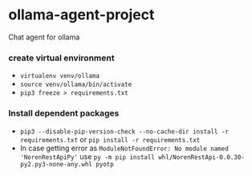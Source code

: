 # ollama-agent-project
Chat agent for ollama

### create virtual environment
- `virtualenv venv/ollama`
- `source venv/ollama/bin/activate`
- `pip3 freeze > requirements.txt`

### Install dependent packages
- `pip3 --disable-pip-version-check --no-cache-dir install -r requirements.txt` or `pip install -r requirements.txt`
- In case getting error as `ModuleNotFoundError: No module named 'NorenRestApiPy'` use `py -m pip install whl/NorenRestApi-0.0.30-py2.py3-none-any.whl pyotp`